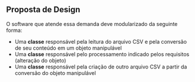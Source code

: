 ## Proposta de Design

O software que atende essa demanda deve modularizado da seguinte forma:

- Uma **classe** responsável pela leitura do arquivo CSV e pela conversão de seu conteúdo em um objeto manipulável
- Uma **classe** responsável pelo processamento indicado pelos requisitos (alteração do objeto)
- Uma **classe** responsável pela criação de outro arquivo CSV a partir da conversão do objeto manipulável
